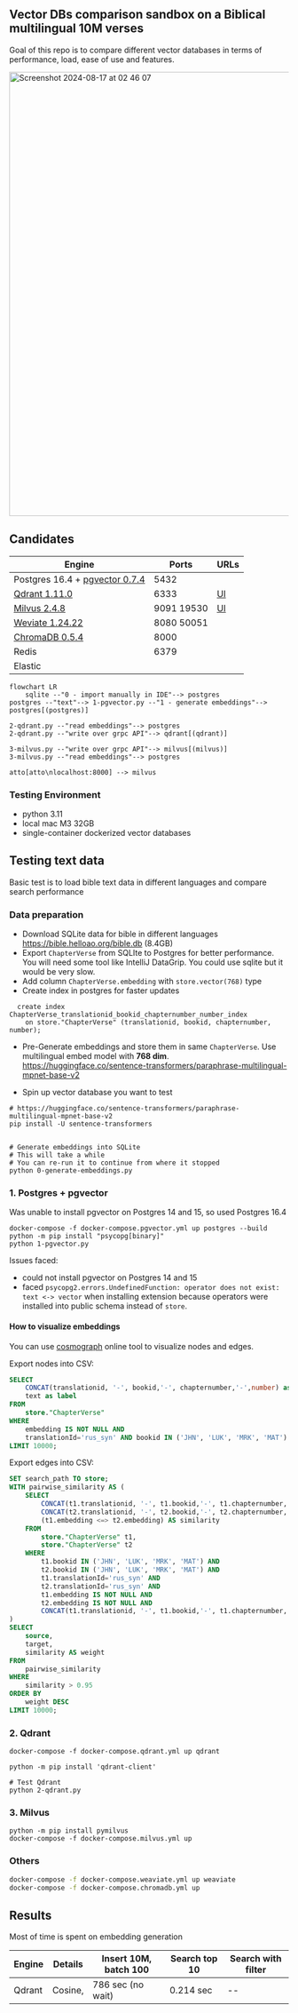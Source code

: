 ## Vector DBs comparison sandbox on a Biblical multilingual 10M verses

Goal of this repo is to compare different vector databases in terms of performance, load,
ease of use and features.

<img width="800" alt="Screenshot 2024-08-17 at 02 46 07" src="https://github.com/user-attachments/assets/29068c19-1a2c-41ab-a15f-a0eeb92d3a2a">


## Candidates

| Engine                                                                 | Ports      | URLs                                                 
|------------------------------------------------------------------------|------------|----------------------------------------------------|
| Postgres 16.4 + [pgvector 0.7.4](https://github.com/pgvector/pgvector) | 5432       |
| [Qdrant 1.11.0](https://github.com/qdrant/qdrant)                      | 6333       | [UI](http://localhost:6333/dashboard#/collections) |
| [Milvus 2.4.8](https://github.com/milvus-io/milvus)                    | 9091 19530 | [UI](http://localhost:8000)
| [Weviate 1.24.22](https://github.com/weaviate/weaviate)                | 8080 50051 |
| [ChromaDB 0.5.4](https://github.com/chroma-core/chroma)                | 8000       |
| Redis                                                                  | 6379       |
| Elastic                                                                |            |


```mermaid
flowchart LR
    sqlite --"0 - import manually in IDE"--> postgres
postgres --"text"--> 1-pgvector.py --"1 - generate embeddings"--> postgres[(postgres)]

2-qdrant.py --"read embeddings"--> postgres
2-qdrant.py --"write over grpc API"--> qdrant[(qdrant)]

3-milvus.py --"write over grpc API"--> milvus[(milvus)]
3-milvus.py --"read embeddings"--> postgres 

atto[atto\nlocalhost:8000] --> milvus
```

### Testing Environment

- python 3.11
- local mac M3 32GB
- single-container dockerized vector databases


## Testing text data

Basic test is to load bible text data in different languages and compare search performance

### Data preparation
- Download SQLite data for bible in different languages
  https://bible.helloao.org/bible.db (8.4GB)
- Export `ChapterVerse` from SQLIte to Postgres for better performance. You will need some tool like IntelliJ DataGrip.
You could use sqlite but it would be very slow. 
- Add column `ChapterVerse.embedding` with `store.vector(768)` type
- Create index in postgres for faster updates
```
  create index ChapterVerse_translationid_bookid_chapternumber_number_index
    on store."ChapterVerse" (translationid, bookid, chapternumber, number);
  ```
- Pre-Generate embeddings and store them in same `ChapterVerse`. 
Use multilingual embed model with **768 dim**.
https://huggingface.co/sentence-transformers/paraphrase-multilingual-mpnet-base-v2

- Spin up vector database you want to test

```
# https://huggingface.co/sentence-transformers/paraphrase-multilingual-mpnet-base-v2
pip install -U sentence-transformers


# Generate embeddings into SQLite
# This will take a while
# You can re-run it to continue from where it stopped
python 0-generate-embeddings.py
```

### 1. Postgres + pgvector
Was unable to install pgvector on Postgres 14 and 15, so used Postgres 16.4

```
docker-compose -f docker-compose.pgvector.yml up postgres --build
python -m pip install "psycopg[binary]"
python 1-pgvector.py
```

Issues faced:
- could not install pgvector on Postgres 14 and 15
- faced `psycopg2.errors.UndefinedFunction: operator does not exist: text <-> vector` when installing extension because
operators were installed into public schema instead of `store`. 

#### How to visualize embeddings
You can use [cosmograph](https://cosmograph.app/run/)  online tool to visualize nodes and edges.

Export nodes into CSV:
```sql
SELECT
    CONCAT(translationid, '-', bookid,'-', chapternumber,'-',number) as id,
    text as label
FROM
    store."ChapterVerse"
WHERE
    embedding IS NOT NULL AND
    translationId='rus_syn' AND bookid IN ('JHN', 'LUK', 'MRK', 'MAT')
LIMIT 10000;
```

Export edges into CSV:
```sql
SET search_path TO store;
WITH pairwise_similarity AS (
    SELECT
        CONCAT(t1.translationid, '-', t1.bookid,'-', t1.chapternumber,'-',t1.number) AS source,
        CONCAT(t2.translationid, '-', t2.bookid,'-', t2.chapternumber,'-',t2.number)  AS target,
        (t1.embedding <=> t2.embedding) AS similarity
    FROM
        store."ChapterVerse" t1,
        store."ChapterVerse" t2
    WHERE
        t1.bookid IN ('JHN', 'LUK', 'MRK', 'MAT') AND
        t2.bookid IN ('JHN', 'LUK', 'MRK', 'MAT') AND
        t1.translationId='rus_syn' AND
        t2.translationId='rus_syn' AND
        t1.embedding IS NOT NULL AND
        t2.embedding IS NOT NULL AND
        CONCAT(t1.translationid, '-', t1.bookid,'-', t1.chapternumber,'-',t1.number) != CONCAT(t2.translationid, '-', t2.bookid,'-', t2.chapternumber,'-',t2.number)
)
SELECT
    source,
    target,
    similarity AS weight
FROM
    pairwise_similarity
WHERE
    similarity > 0.95
ORDER BY
    weight DESC
LIMIT 10000;

```


### 2. Qdrant
```
docker-compose -f docker-compose.qdrant.yml up qdrant

python -m pip install 'qdrant-client'

# Test Qdrant
python 2-qdrant.py
```

### 3. Milvus
```
python -m pip install pymilvus
docker-compose -f docker-compose.milvus.yml up
```

### Others
```bash
docker-compose -f docker-compose.weaviate.yml up weaviate
docker-compose -f docker-compose.chromadb.yml up
```

## Results
Most of time is spent on embedding generation

| Engine | Details  | Insert 10M, batch 100 | Search top 10 | Search with filter|
|--------|----------|-----------------------|---------------|--|
| Qdrant | Cosine,  | 786 sec (no wait)     | 0.214 sec     |--|
